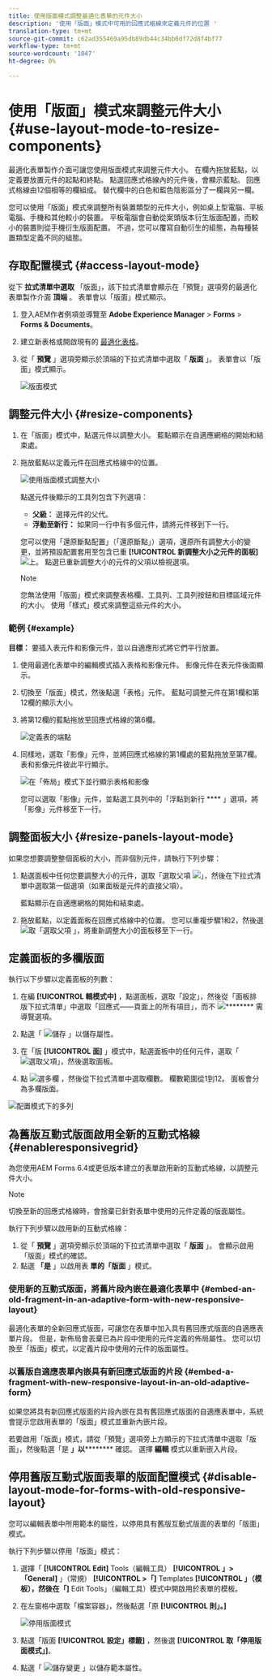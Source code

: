 ```yaml
---
title: 使用版面模式調整最適化表單的元件大小
description: '使用「版面」模式中可用的回應式格線來定義元件的位置 '
translation-type: tm+mt
source-git-commit: c62ad355469a95db89db44c34bb6df72d8f4bf77
workflow-type: tm+mt
source-wordcount: '1047'
ht-degree: 0%

---
```



# 使用「版面」模式來調整元件大小 {#use-layout-mode-to-resize-components}

最適化表單製作介面可讓您使用版面模式來調整元件大小。 在欄內拖放藍點，以定義要放置元件的起點和終點。 點選回應式格線內的元件後，會顯示藍點。 回應式格線由12個相等的欄組成。 替代欄中的白色和藍色陰影區分了一欄與另一欄。

您可以使用「版面」模式來調整所有裝置類型的元件大小，例如桌上型電腦、平板電腦、手機和其他較小的裝置。 平板電腦會自動從案頭版本衍生版面配置，而較小的裝置則從手機衍生版面配置。 不過，您可以覆寫自動衍生的組態，為每種裝置類型定義不同的組態。

## 存取配置模式 {#access-layout-mode}

從下 **拉式清單中選取** 「版面」，該下拉式清單會顯示在「預覽」選項旁的最適化表單製作介面 **頂端** 。 表單會以「版面」模式顯示。

1. 登入AEM作者例項並導覽至 **Adobe Experience Manager** > **Forms** > **Forms &amp; Documents**。
1. 建立新表格或開啟現有的 [最適化表格](../../forms/using/creating-adaptive-form.md)。
1. 從「 **預覽** 」選項旁顯示於頂端的下拉式清單中選取「 **版面** 」。 表單會以「版面」模式顯示。

   ![版面模式](assets/layout_mode_ic_new.png)

## 調整元件大小 {#resize-components}

1. 在「版面」模式中，點選元件以調整大小。 藍點顯示在自適應網格的開始和結束處。
1. 拖放藍點以定義元件在回應式格線中的位置。

   ![使用版面模式調整大小](assets/layout_mode_resize_new_updated.png)

   點選元件後顯示的工具列包含下列選項：

   * **父級：** 選擇元件的父代。
   * **浮動至新行：** 如果同一行中有多個元件，請將元件移到下一行。

   您可以使用「還原斷點配置」（「還原斷點」）選項，還原所有調整大小的變更，並將預設配置套用至包含已重 **[!UICONTROL 新調整大小之元件的面板]**![](assets/reverttopreviouslypublishedversion.png)上。 點選已重新調整大小的元件的父項以檢視選項。

   >[!NOTE]
   >
   >您無法使用「版面」模式來調整表格欄、工具列、工具列按鈕和目標區域元件的大小。 使用「樣式」模式來調整這些元件的大小。

### 範例 {#example}

**目標：** 要插入表元件和影像元件，並以自適應形式將它們平行放置。

1. 使用最適化表單中的編輯模式插入表格和影像元件。 影像元件在表元件後面顯示。
1. 切換至「版面」模式，然後點選「表格」元件。 藍點可調整元件在第1欄和第12欄的顯示大小。
1. 將第12欄的藍點拖放至回應式格線的第6欄。

   ![定義表的端點](assets/layout_mode_end_point_table_new.png)

1. 同樣地，選取「影像」元件，並將回應式格線的第1欄處的藍點拖放至第7欄。 表和影像元件彼此平行顯示。

   ![在「佈局」模式下並行顯示表格和影像](assets/table_image_parallel_new.png)

   您可以選取「影像」元件，並點選工具列中的「浮點到新行 **** 」選項，將「影像」元件移至下一行。

## 調整面板大小 {#resize-panels-layout-mode}

如果您想要調整整個面板的大小，而非個別元件，請執行下列步驟：

1. 點選面板中任何您要調整大小的元件，選取「選取父項 ![](assets/select_parent_icon.svg)」，然後在下拉式清單中選取第一個選項（如果面板是元件的直接父項）。

   藍點顯示在自適應網格的開始和結束處。

1. 拖放藍點，以定義面板在回應式格線中的位置。
您可以重複步驟1和2，然後選 ![取「選取父項](assets/float_to_new_line_icon.svg) 」，將重新調整大小的面板移至下一行。

## 定義面板的多欄版面

執行以下步驟以定義面板的列數：

1. 在編 **[!UICONTROL 輯模式中]** ，點選面板，選取「設定」，然後從「面板排版下拉式清單」中選取「回應式——頁面上的所有項目」，而不 ![](assets/configure_icon.png)******** 需導覽選項。

1. 點選「 ![儲存](assets/save_icon.svg) 」以儲存屬性。

1. 在「版 **[!UICONTROL 面]** 」模式中，點選面板中的任何元件，選取「 ![選取父項](assets/select_parent_icon.svg)」，然後選取面板。

1. 點 ![選多欄](assets/multi-column.svg) ，然後從下拉式清單中選取欄數。 欄數範圍從1到12。 面板會分為多欄版面。

![配置模式下的多列](assets/multi-column-layout.png)

## 為舊版互動式版面啟用全新的互動式格線 {#enableresponsivegrid}

為您使用AEM Forms 6.4或更低版本建立的表單啟用新的互動式格線，以調整元件大小。

>[!NOTE]
>
>切換至新的回應式格線時，會捨棄已針對表單中使用的元件定義的版面屬性。

執行下列步驟以啟用新的互動式格線：

1. 從「 **預覽** 」選項旁顯示於頂端的下拉式清單中選取「 **版面** 」。 會顯示啟用「版面」模式的確認。
1. 點選 **「是** 」以啟用表 **單的「版面** 」模式。

### 使用新的互動式版面，將舊片段內嵌在最適化表單中 {#embed-an-old-fragment-in-an-adaptive-form-with-new-responsive-layout}

最適化表單的全新回應式版面，可讓您在表單中加入具有舊回應式版面的自適應表單片段。 但是，新佈局會丟棄已為片段中使用的元件定義的佈局屬性。 您可以切換至「版面」模式，以定義片段中使用的元件的版面屬性。

### 以舊版自適應表單內嵌具有新回應式版面的片段 {#embed-a-fragment-with-new-responsive-layout-in-an-old-adaptive-form}

如果您將具有新回應式版面的片段內嵌在具有舊回應式版面的自適應表單中，系統會提示您啟用表單的「版面」模式並重新內嵌片段。

若要啟用「版面」模式，請從「預覽」選項旁上方顯示的下拉式清單中選取「版面」，然後點選「是 **」以********** 確認。 選擇 **編輯** 模式以重新嵌入片段。

## 停用舊版互動式版面表單的版面配置模式 {#disable-layout-mode-for-forms-with-old-responsive-layout}

您可以編輯表單中所用範本的屬性，以停用具有舊版互動式版面的表單的「版面」模式。

執行下列步驟以停用「版面」模式：

1. 選擇「 **[!UICONTROL Edit]** Tools（編輯工具） **[!UICONTROL 」>「General]** 」（常規） **[!UICONTROL >「]** Templates **[!UICONTROL 」（模板），然後在「]** Edit Tools」（編輯工具）模式中開啟用於表單的模板。
1. 在左窗格中選取「檔案容器」，然後點選「原 **[!UICONTROL 則」。]**

   ![停用版面模式](assets/policy_disable_layout_mode.png)

1. 點選「版面 **[!UICONTROL 設定」標籤]** ，然後選 **[!UICONTROL 取「停用版面模式」]**。
1. 點選「 ![儲存變更](assets/save_icon.png) 」以儲存範本屬性。

